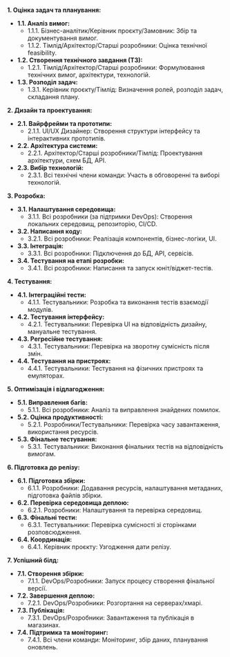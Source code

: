 
**1. Оцінка задач та планування:**

* **1.1. Аналіз вимог:**
    * 1.1.1. Бізнес-аналітик/Керівник проєкту/Замовник: Збір та документування вимог.
    * 1.1.2. Тімлід/Архітектор/Старші розробники: Оцінка технічної feasibility.
* **1.2. Створення технічного завдання (ТЗ):**
    * 1.2.1. Тімлід/Архітектор/Старші розробники: Формулювання технічних вимог, архітектури, технологій.
* **1.3. Розподіл задач:**
    * 1.3.1. Керівник проєкту/Тімлід: Визначення ролей, розподіл задач, складання плану.

**2. Дизайн та проектування:**

* **2.1. Вайрфрейми та прототипи:**
    * 2.1.1. UI/UX Дизайнер: Створення структури інтерфейсу та інтерактивних прототипів.
* **2.2. Архітектура системи:**
    * 2.2.1. Архітектор/Старші розробники/Тімлід: Проектування архітектури, схем БД, API.
* **2.3. Вибір технологій:**
    * 2.3.1. Всі технічні члени команди: Участь в обговоренні та виборі технологій.

**3. Розробка:**

* **3.1. Налаштування середовища:**
    * 3.1.1. Всі розробники (за підтримки DevOps): Створення локальних середовищ, репозиторію, CI/CD.
* **3.2. Написання коду:**
    * 3.2.1. Всі розробники: Реалізація компонентів, бізнес-логіки, UI.
* **3.3. Інтеграція:**
    * 3.3.1. Всі розробники: Підключення до БД, API, сервісів.
* **3.4. Тестування на етапі розробки:**
    * 3.4.1. Всі розробники: Написання та запуск юніт/віджет-тестів.

**4. Тестування:**

* **4.1. Інтеграційні тести:**
    * 4.1.1. Тестувальники: Розробка та виконання тестів взаємодії модулів.
* **4.2. Тестування інтерфейсу:**
    * 4.2.1. Тестувальники: Перевірка UI на відповідність дизайну, мануальне тестування.
* **4.3. Регресійне тестування:**
    * 4.3.1. Тестувальники: Перевірка на зворотну сумісність після змін.
* **4.4. Тестування на пристроях:**
    * 4.4.1. Тестувальники: Тестування на фізичних пристроях та емуляторах.

**5. Оптимізація і відлагодження:**

* **5.1. Виправлення багів:**
    * 5.1.1. Всі розробники: Аналіз та виправлення знайдених помилок.
* **5.2. Оцінка продуктивності:**
    * 5.2.1. Розробники/Тестувальники: Перевірка часу завантаження, використання ресурсів.
* **5.3. Фінальне тестування:**
    * 5.3.1. Тестувальники: Виконання фінальних тестів на відповідність вимогам.

**6. Підготовка до релізу:**

* **6.1. Підготовка збірки:**
    * 6.1.1. Розробники: Додавання ресурсів, налаштування метаданих, підготовка файлів збірки.
* **6.2. Перевірка середовища деплою:**
    * 6.2.1. Розробники: Налаштування та перевірка середовищ.
* **6.3. Фінальні тести:**
    * 6.3.1. Тестувальники: Перевірка сумісності зі сторінками розповсюдження.
* **6.4. Координація:**
    * 6.4.1. Керівник проєкту: Узгодження дати релізу.

**7. Успішний білд:**

* **7.1. Створення збірки:**
    * 7.1.1. DevOps/Розробники: Запуск процесу створення фінальної версії.
* **7.2. Завершення деплою:**
    * 7.2.1. DevOps/Розробники: Розгортання на серверах/хмарі.
* **7.3. Публікація:**
    * 7.3.1. DevOps/Розробники: Завантаження та публікація в магазинах.
* **7.4. Підтримка та моніторинг:**
    * 7.4.1. Всі члени команди: Моніторинг, збір даних, планування оновлень.